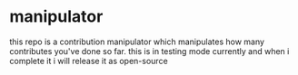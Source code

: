 # manipulator
this repo is a contribution manipulator which manipulates how many contributes you've done so far. this is in testing mode currently and when i complete it i will release it as open-source 
